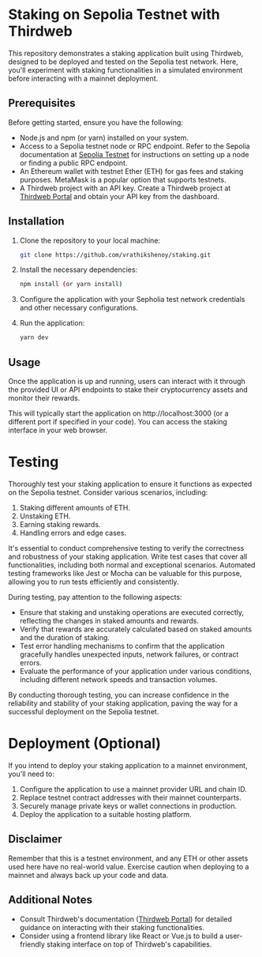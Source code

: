 # Staking on Sepolia Testnet with Thirdweb

This repository demonstrates a staking application built using Thirdweb, designed to be deployed and tested on the Sepolia test network. Here, you'll experiment with staking functionalities in a simulated environment before interacting with a mainnet deployment.

## Prerequisites

Before getting started, ensure you have the following:

- Node.js and npm (or yarn) installed on your system.
- Access to a Sepolia testnet node or RPC endpoint. Refer to the Sepolia documentation at [Sepolia Testnet](sepolia.metamask.io) for instructions on setting up a node or finding a public RPC endpoint.
- An Ethereum wallet with testnet Ether (ETH) for gas fees and staking purposes. MetaMask is a popular option that supports testnets.
- A Thirdweb project with an API key. Create a Thirdweb project at [Thirdweb Portal](https://portal.thirdweb.com/cli/create) and obtain your API key from the dashboard.

## Installation

1. Clone the repository to your local machine:

    ```bash
    git clone https://github.com/vrathikshenoy/staking.git
    ```

2. Install the necessary dependencies:

    ```bash
    npm install (or yarn install)

    ```

3. Configure the application with your Sepholia test network credentials and other necessary configurations.

4. Run the application:

    ```bash
    yarn dev
    ```

## Usage

Once the application is up and running, users can interact with it through the provided UI or API endpoints to stake their cryptocurrency assets and monitor their rewards.

This will typically start the application on http://localhost:3000 (or a different port if specified in your code). You can access the staking interface in your web browser.

# Testing

Thoroughly test your staking application to ensure it functions as expected on the Sepolia testnet. Consider various scenarios, including:

1. Staking different amounts of ETH.
2. Unstaking ETH.
3. Earning staking rewards.
4. Handling errors and edge cases.

It's essential to conduct comprehensive testing to verify the correctness and robustness of your staking application. Write test cases that cover all functionalities, including both normal and exceptional scenarios. Automated testing frameworks like Jest or Mocha can be valuable for this purpose, allowing you to run tests efficiently and consistently.

During testing, pay attention to the following aspects:

- Ensure that staking and unstaking operations are executed correctly, reflecting the changes in staked amounts and rewards.
- Verify that rewards are accurately calculated based on staked amounts and the duration of staking.
- Test error handling mechanisms to confirm that the application gracefully handles unexpected inputs, network failures, or contract errors.
- Evaluate the performance of your application under various conditions, including different network speeds and transaction volumes.

By conducting thorough testing, you can increase confidence in the reliability and stability of your staking application, paving the way for a successful deployment on the Sepolia testnet.


# Deployment (Optional)

If you intend to deploy your staking application to a mainnet environment, you'll need to:

1. Configure the application to use a mainnet provider URL and chain ID.
2. Replace testnet contract addresses with their mainnet counterparts.
3. Securely manage private keys or wallet connections in production.
4. Deploy the application to a suitable hosting platform.

## Disclaimer

Remember that this is a testnet environment, and any ETH or other assets used here have no real-world value. Exercise caution when deploying to a mainnet and always back up your code and data.

## Additional Notes

- Consult Thirdweb's documentation ([Thirdweb Portal](https://portal.thirdweb.com/)) for detailed guidance on interacting with their staking functionalities.
- Consider using a frontend library like React or Vue.js to build a user-friendly staking interface on top of Thirdweb's capabilities.
